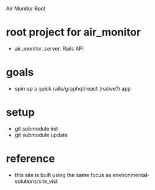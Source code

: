 Air Monitor Root

# root project for air_monitor

- air_monitor_server: Rails API
<!-- - air_monitor_client: React/Apollo Client -->

# goals

- spin up a quick rails/graphql/react (native?) app

# setup

- git submodule init
- git submodule update

# reference

- this site is built using the same focus as environmental-solutions/site_vist
